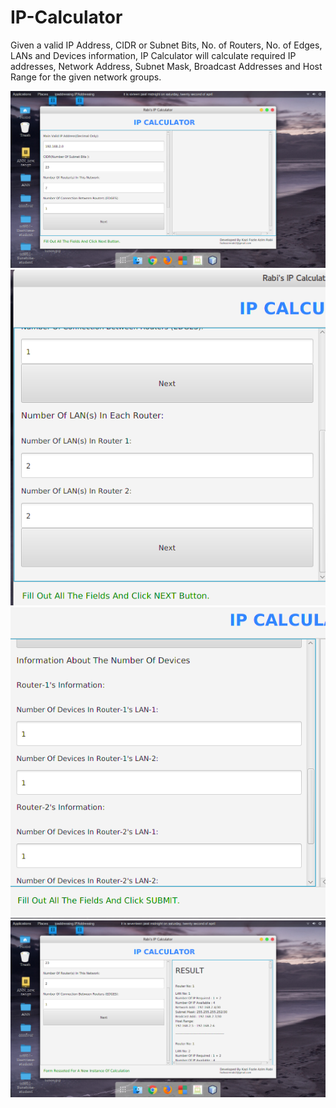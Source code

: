 # IP-Calculator
Given a valid IP Address, CIDR or Subnet Bits, No. of Routers, No. of Edges, LANs and Devices information, IP Calculator will calculate required IP addresses, Network Address, Subnet Mask, Broadcast Addresses and Host Range for the given network groups. 

![Alt text](/ss1.png "SS-1")
![Alt text](/ss2.png "SS-2")
![Alt text](/ss3.png "SS-3")
![Alt text](/ss4.png "SS-4")
